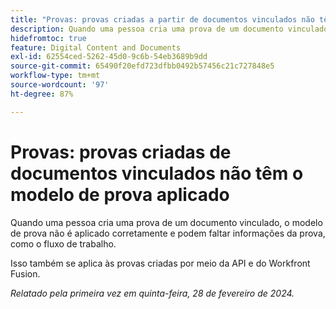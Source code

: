 ```yaml
---
title: "Provas: provas criadas a partir de documentos vinculados não têm o modelo de prova aplicado"
description: Quando uma pessoa cria uma prova de um documento vinculado, o modelo de prova não é aplicado corretamente e podem faltar informações da prova, como o fluxo de trabalho.
hidefromtoc: true
feature: Digital Content and Documents
exl-id: 62554ced-5262-45d0-9c6b-54eb3689b9dd
source-git-commit: 65490f20efd723dfbb0492b57456c21c727848e5
workflow-type: tm+mt
source-wordcount: '97'
ht-degree: 87%

---
```


# Provas: provas criadas de documentos vinculados não têm o modelo de prova aplicado

<!--On WF, WFF, WFP TOCs-->

<!--

>[!NOTE]
>
>This issue was fixed on March 14, 2024.

-->

Quando uma pessoa cria uma prova de um documento vinculado, o modelo de prova não é aplicado corretamente e podem faltar informações da prova, como o fluxo de trabalho.

Isso também se aplica às provas criadas por meio da API e do Workfront Fusion.

_Relatado pela primeira vez em quinta-feira, 28 de fevereiro de 2024._
